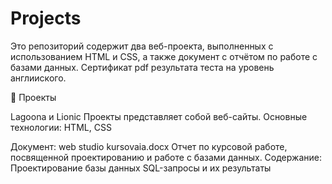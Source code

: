 # Projects
Это репозиторий содержит два веб-проекта, выполненных с использованием HTML и CSS, а также документ с отчётом по работе с базами данных. Сертификат pdf результата теста на уровень англииского.

📁 Проекты

Lagoona и Lionic
Проекты представляет собой веб-сайты.
Основные технологии: HTML, CSS

Документ: web studio kursovaia.docx
Отчет по курсовой работе, посвященной проектированию и работе с базами данных.
  Содержание:
Проектирование базы данных
SQL-запросы и их результаты
